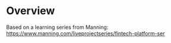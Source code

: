 # Overview
Based on a learning series from Manning:  https://www.manning.com/liveprojectseries/fintech-platform-ser

